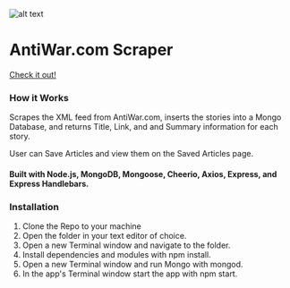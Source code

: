![alt text](https://dgxhtav2e25a8.cloudfront.net/antiwar_logo.gif "AntiWar.com Logo")


# AntiWar.com Scraper

[Check it out!](https://awnews.herokuapp.com/)

### How it Works
Scrapes the XML feed from AntiWar.com,
inserts the stories into a Mongo Database, and returns Title, Link, and and Summary information for each story.

User can Save Articles and view them on the Saved Articles page.

#### Built with Node.js, MongoDB, Mongoose, Cheerio, Axios, Express, and Express Handlebars.

### Installation
1. Clone the Repo to your machine
1. Open the folder in your text editor of choice.
1. Open a new Terminal window and navigate to the folder.
1. Install dependencies and modules with npm install.
1. Open a new Terminal window and run Mongo with mongod.
1. In the app's Terminal window start the app with npm start.
